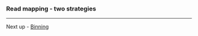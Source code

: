 ### Read mapping - two strategies

----

Next up - [Binning](https://github.com/GenomicsAotearoa/methods-and-musings/blob/master/metagenomic_ont/5_binning.md)
